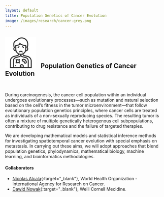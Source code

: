```yaml
---
layout: default
title: Population Genetics of Cancer Evolution
image: /images/research/cancer-grey.png
---
```


## <img style="width:100px; padding-right: 10px;" src="/images/research/cancer-grey.png"> Population Genetics of Cancer Evolution

<br/>

During carcinogenesis, the cancer cell population within an individual undergoes evolutionary processes—such as mutation and natural selection based on the cell’s fitness in the tumor microenvironment—that follow evolutionary population genetics principles, where cancer cells are treated as individuals of a non-sexually reproducing species. The resulting tumor is often a mixture of multiple genetically heterogenous cell subpopulations, contributing to drug resistance and the failure of targeted therapies.

We are developing mathematical models and statistical inference methods for investigating spatiotemporal cancer evolution with special emphasis on metastasis.  In carrying out these aims, we will adopt approaches that blend population genetics, phylodynamics, mathematical biology, machine learning, and bioinformatics methodologies.


#### Collaborators
* [Nicolas Alcala](https://www.iarc.who.int/staff_member/nicolas-alcala/){:target="_blank"}, World Health Organization - International Agency for Research on Cancer.
* [Dawid Nowak](http://www.nowaklab.org/){:target="_blank"}, Weill Cornell Mecidine.
